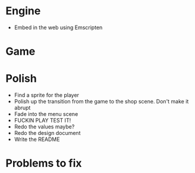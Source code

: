 # Engine
- Embed in the web using Emscripten

# Game

# Polish
- Find a sprite for the player
- Polish up the transition from the game to the shop scene. Don't make it abrupt
- Fade into the menu scene
- FUCKIN PLAY TEST IT!
- Redo the values maybe?
- Redo the design document
- Write the README

# Problems to fix
